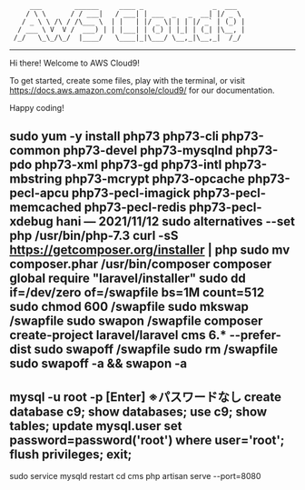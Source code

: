          ___        ______     ____ _                 _  ___  
        / \ \      / / ___|   / ___| | ___  _   _  __| |/ _ \ 
       / _ \ \ /\ / /\___ \  | |   | |/ _ \| | | |/ _` | (_) |
      / ___ \ V  V /  ___) | | |___| | (_) | |_| | (_| |\__, |
     /_/   \_\_/\_/  |____/   \____|_|\___/ \__,_|\__,_|  /_/ 
 ----------------------------------------------------------------- 


Hi there! Welcome to AWS Cloud9!

To get started, create some files, play with the terminal,
or visit https://docs.aws.amazon.com/console/cloud9/ for our documentation.

Happy coding!

sudo yum -y install php73 php73-cli php73-common php73-devel php73-mysqlnd php73-pdo php73-xml php73-gd php73-intl php73-mbstring php73-mcrypt php73-opcache php73-pecl-apcu php73-pecl-imagick php73-pecl-memcached php73-pecl-redis php73-pecl-xdebug
hani — 2021/11/12
sudo alternatives --set php /usr/bin/php-7.3
curl -sS https://getcomposer.org/installer | php
sudo mv composer.phar /usr/bin/composer
composer global require "laravel/installer"
sudo dd if=/dev/zero of=/swapfile bs=1M count=512
sudo chmod 600 /swapfile
sudo mkswap /swapfile
sudo swapon /swapfile
composer create-project laravel/laravel cms 6.* --prefer-dist
sudo swapoff /swapfile
sudo rm /swapfile
sudo swapoff -a && swapon -a 
--------------------------------
mysql -u root -p
[Enter] ※パスワードなし
create database c9;
show databases;
use c9;
show tables;
update mysql.user set password=password('root') where user='root';
flush privileges;
exit; 
-----------
sudo service mysqld restart
cd cms
php artisan serve --port=8080